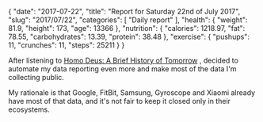 {
    "date": "2017-07-22",
    "title": "Report for Saturday 22nd of July 2017",
    "slug": "2017\/07\/22",
    "categories": [
        "Daily report"
    ],
    "health": {
        "weight": 81.9,
        "height": 173,
        "age": 13366
    },
    "nutrition": {
        "calories": 1218.97,
        "fat": 78.55,
        "carbohydrates": 13.39,
        "protein": 38.48
    },
    "exercise": {
        "pushups": 11,
        "crunches": 11,
        "steps": 25211
    }
}

After listening to [Homo Deus: A Brief History of
Tomorrow](http://amzn.to/2ulgPfh) , decided to automate my data reporting even
more and make most of the data I'm collecting public.


My rationale is that Google, FitBit, Samsung, Gyroscope and Xiaomi already have
most of that data, and it's not fair to keep it closed only in their ecosystems.

